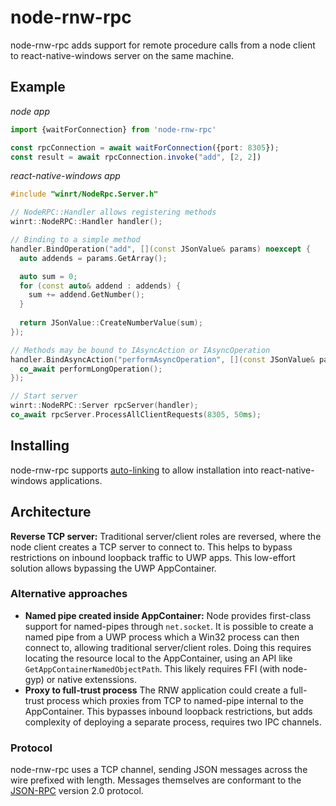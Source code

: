 # node-rnw-rpc

node-rnw-rpc adds support for remote procedure calls from a node client to react-native-windows server on the same machine.

## Example

_node app_
```ts
import {waitForConnection} from 'node-rnw-rpc'

const rpcConnection = await waitForConnection({port: 8305});
const result = await rpcConnection.invoke("add", [2, 2])
```

_react-native-windows app_
```c++
#include "winrt/NodeRpc.Server.h"

// NodeRPC::Handler allows registering methods
winrt::NodeRPC::Handler handler();

// Binding to a simple method
handler.BindOperation("add", [](const JSonValue& params) noexcept {
  auto addends = params.GetArray();

  auto sum = 0;
  for (const auto& addend : addends) {
    sum += addend.GetNumber();
  }
  
  return JSonValue::CreateNumberValue(sum);
});

// Methods may be bound to IAsyncAction or IAsyncOperation
handler.BindAsyncAction("performAsyncOperation", [](const JSonValue& params) noexcept -> IAsyncAction {
  co_await performLongOperation();
});

// Start server
winrt::NodeRPC::Server rpcServer(handler);
co_await rpcServer.ProcessAllClientRequests(8305, 50ms);
```

## Installing
node-rnw-rpc supports [auto-linking](https://microsoft.github.io/react-native-windows/docs/native-modules-autolinking) to allow installation into react-native-windows applications.


## Architecture
**Reverse TCP server:** Traditional server/client roles are reversed, where the node client creates a TCP server to connect to. This helps to bypass restrictions on inbound loopback traffic to UWP apps. This low-effort solution allows bypassing the UWP AppContainer.

### Alternative approaches
- **Named pipe created inside AppContainer:** Node provides first-class support for named-pipes through `net.socket`. It is possible to create a named pipe from a UWP process which a Win32 process can then connect to, allowing traditional server/client roles. Doing this requires locating the resource local to the AppContainer, using an API like `GetAppContainerNamedObjectPath`. This likely requires FFI (with node-gyp) or native extenssions.
- **Proxy to full-trust process** The RNW application could create a full-trust process which proxies from TCP to named-pipe internal to the AppContainer. This bypasses inbound loopback restrictions, but adds complexity of deploying a separate process, requires two IPC channels.

### Protocol
node-rnw-rpc uses a TCP channel, sending JSON messages across the wire prefixed with length. Messages themselves are conformant to the [JSON-RPC](https://en.wikipedia.org/wiki/JSON-RPC) version 2.0 protocol.

